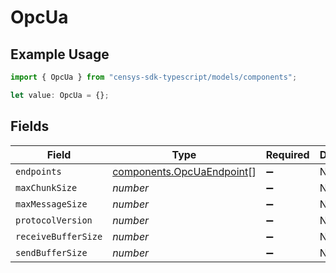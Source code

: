 # OpcUa

## Example Usage

```typescript
import { OpcUa } from "censys-sdk-typescript/models/components";

let value: OpcUa = {};
```

## Fields

| Field                                                                  | Type                                                                   | Required                                                               | Description                                                            |
| ---------------------------------------------------------------------- | ---------------------------------------------------------------------- | ---------------------------------------------------------------------- | ---------------------------------------------------------------------- |
| `endpoints`                                                            | [components.OpcUaEndpoint](../../models/components/opcuaendpoint.md)[] | :heavy_minus_sign:                                                     | N/A                                                                    |
| `maxChunkSize`                                                         | *number*                                                               | :heavy_minus_sign:                                                     | N/A                                                                    |
| `maxMessageSize`                                                       | *number*                                                               | :heavy_minus_sign:                                                     | N/A                                                                    |
| `protocolVersion`                                                      | *number*                                                               | :heavy_minus_sign:                                                     | N/A                                                                    |
| `receiveBufferSize`                                                    | *number*                                                               | :heavy_minus_sign:                                                     | N/A                                                                    |
| `sendBufferSize`                                                       | *number*                                                               | :heavy_minus_sign:                                                     | N/A                                                                    |